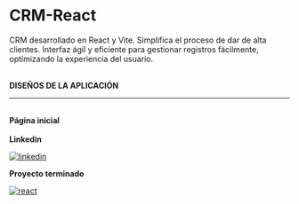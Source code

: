# CRM-React
CRM desarrollado en React y Vite. Simplifica el proceso de dar de alta clientes. Interfaz ágil y eficiente para gestionar registros fácilmente, optimizando la experiencia del usuario.

<br>
<b> DISEÑOS DE LA APLICACIÓN</b>

<hr>

<br>
<b> Página inicial</b>



<br>



<br>
<b>Linkedin</b>

<a href="https://www.linkedin.com/in/orlay-andres-molina-gomez-71b470241/" target="_blank">
  
![linkedin](https://github.com/OrlayMolina/CRM-React/assets/111409267/96765dc0-2fab-4585-878d-8829f5126f97)


</a>

<b>Proyecto terminado</b>

<a href="https://orlay-andres-molina-proyecto10.netlify.app/" target="_blank">


![react](https://github.com/OrlayMolina/CRM-React/assets/111409267/4cd3b5bd-fb2c-4bcd-8e62-cc34f60e309e)


</a>
